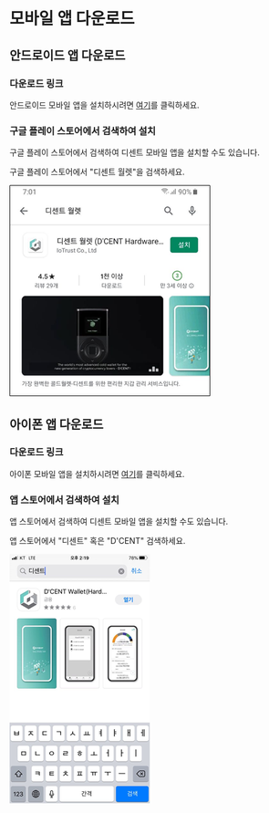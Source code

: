 # 모바일 앱 다운로드

## 안드로이드 앱 다운로드 <a id="android"></a>

### 다운로드 링크

안드로이드 모바일 앱을 설치하시려면 [여기](https://play.google.com/store/apps/details?id=com.kr.iotrust.dcent.wallet)를 클릭하세요.

### 구글 플레이 스토어에서 검색하여 설치

구글 플레이 스토어에서 검색하여 디센트 모바일 앱을 설치할 수도 있습니다.

구글 플레이 스토어에서 "디센트 월렛"을 검색하세요.

![&#xAD6C;&#xAE00; &#xD50C;&#xB808;&#xC774;&#xC2A4;&#xD1A0;&#xC5B4; &#xB514;&#xC13C;&#xD2B8; &#xC6D4;&#xB81B; &#xAC80;&#xC0C9; &#xD654;&#xBA74;](../.gitbook/assets/image%20%2882%29.png)

## 아이폰 앱 다운로드 <a id="iphone"></a>

### 다운로드 링크

아이폰 모바일 앱을 설치하시려면 [여기](https://apps.apple.com/kr/app/dcent-hardware-wallet/id1447206611)를 클릭하세요.

### 앱 스토어에서 검색하여 설치

앱 스토어에서 검색하여 디센트 모바일 앱을 설치할 수도 있습니다.

앱 스토어에서 "디센트" 혹은 "D'CENT" 검색하세요.

![](../.gitbook/assets/image%20%28184%29.png)


